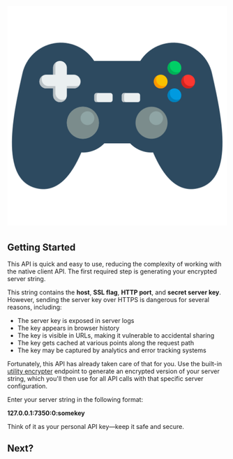 ![Apikama](.github/logo.png?raw=true "Apikama logo")
======

## Getting Started

This API is quick and easy to use, reducing the complexity of working with the native client API. The first required step is generating your encrypted server string. 

This string contains the **host**, **SSL flag**, **HTTP port**, and **secret server key**. However, sending the server key over HTTPS is dangerous for several reasons, including:

- The server key is exposed in server logs
- The key appears in browser history
- The key is visible in URLs, making it vulnerable to accidental sharing
- The key gets cached at various points along the request path
- The key may be captured by analytics and error tracking systems

Fortunately, this API has already taken care of that for you. Use the built-in  [utility encrypter](https://www.cockroachlabs.com/docs/stable/start-a-local-cluster.html#before-you-begin) endpoint to generate an encrypted version of your server string, which you'll then use for all API calls with that specific server configuration. 

Enter your server string in the following format:

**127.0.0.1:7350:0:somekey**

Think of it as your personal API key—keep it safe and secure.

## Next?
